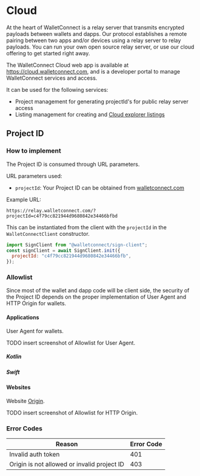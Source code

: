 # Cloud

At the heart of WalletConnect is a relay server that transmits encrypted payloads between wallets and dapps. Our protocol establishes a remote pairing between two apps and/or devices using a relay server to relay payloads. You can run your own open source relay server, or use our cloud offering to get started right away.

The WalletConnect Cloud web app is available at https://cloud.walletconnect.com, and is a developer portal to manage WalletConnect services and access.

It can be used for the following services:

- Project management for generating projectId's for public relay server access
- Listing management for creating and [Cloud explorer listings](cloud-explorer.md)

## Project ID

### How to implement

The Project ID is consumed through URL parameters.

URL parameters used:

- `projectId`: Your Project ID can be obtained from [walletconnect.com](https://walletconnect.com)

Example URL:

`https://relay.walletconnect.com/?projectId=c4f79cc821944d9680842e34466bfbd`

This can be instantiated from the client with the `projectId` in the `WalletConnectClient` constructor.

```javascript
import SignClient from "@walletconnect/sign-client";
const signClient = await SignClient.init({
  projectId: "c4f79cc821944d9680842e34466bfb",
});
```

### Allowlist

Since most of the wallet and dapp code will be client side, the security of the Project ID depends on the proper implementation of User Agent and HTTP Origin for wallets.

#### Applications

User Agent for wallets.

TODO insert screenshot of Allowlist for User Agent.

##### Kotlin

##### Swift

#### Websites

Website [Origin](https://developer.mozilla.org/en-US/docs/Web/HTTP/Headers/Origin).

TODO insert screenshot of Allowlist for HTTP Origin.

### Error Codes

| Reason                                       | Error Code |
| -------------------------------------------- | ---------- |
| Invalid auth token                           | 401        |
| Origin is not allowed or invalid project ID  | 403        |
